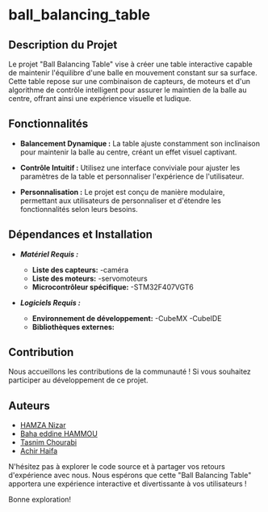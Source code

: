 # ball_balancing_table

## Description du Projet

Le projet "Ball Balancing Table" vise à créer une table interactive capable de maintenir l'équilibre d'une balle en mouvement constant sur sa surface.
Cette table repose sur une combinaison de capteurs, de moteurs et d'un algorithme de contrôle intelligent pour assurer le maintien de la balle au centre, 
offrant ainsi une expérience visuelle et ludique.

## Fonctionnalités

- **Balancement Dynamique :** 
	La table ajuste constamment son inclinaison pour maintenir la balle au centre, créant un effet visuel captivant.
  
- **Contrôle Intuitif :** 
	Utilisez une interface conviviale pour ajuster les paramètres de la table et personnaliser l'expérience de l'utilisateur.

- **Personnalisation :** 
	Le projet est conçu de manière modulaire, permettant aux utilisateurs de personnaliser et d'étendre les fonctionnalités selon leurs besoins.

## Dépendances et Installation

- ***Matériel Requis :***
  - **Liste des capteurs:**
	-caméra
  - **Liste des moteurs:**
	-servomoteurs
  - **Microcontrôleur spécifique:**
	-STM32F407VGT6

- ***Logiciels Requis :***
  - **Environnement de développement:**
	-CubeMX
	-CubeIDE
  - **Bibliothèques externes:**

## Contribution

Nous accueillons les contributions de la communauté ! Si vous souhaitez participer au développement de ce projet.

## Auteurs

- [HAMZA Nizar](https://github.com/nizarhamza)
- [Baha eddine HAMMOU](https://github.com/baha-eddine-hammou)
- [Tasnim Chourabi](https://github.com/tasnimchourabi)
- [Achir Haifa](https://github.com/HaifaaAchir)

N'hésitez pas à explorer le code source et à partager vos retours d'expérience avec nous. Nous espérons que cette "Ball Balancing Table" apportera une expérience interactive et divertissante à vos utilisateurs !

Bonne exploration!

